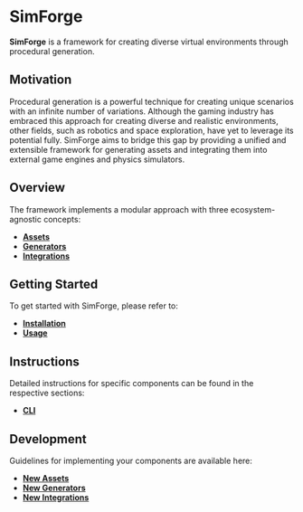 # SimForge

**SimForge** is a framework for creating diverse virtual environments through procedural generation.

## Motivation

Procedural generation is a powerful technique for creating unique scenarios with an infinite number of variations. Although the gaming industry has embraced this approach for creating diverse and realistic environments, other fields, such as robotics and space exploration, have yet to leverage its potential fully. SimForge aims to bridge this gap by providing a unified and extensible framework for generating assets and integrating them into external game engines and physics simulators.

## Overview

The framework implements a modular approach with three ecosystem-agnostic concepts:

- [**Assets**](assets/index.md)
- [**Generators**](generators/index.md)
- [**Integrations**](integrations/index.md)

## Getting Started

To get started with SimForge, please refer to:

- [**Installation**](getting_started/installation.md)
- [**Usage**](getting_started/usage.md)

## Instructions

Detailed instructions for specific components can be found in the respective sections:

- [**CLI**](instructions/cli.md)

## Development

Guidelines for implementing your components are available here:

- [**New Assets**](development/assets.md)
- [**New Generators**](development/generators.md)
- [**New Integrations**](development/integrations.md)
